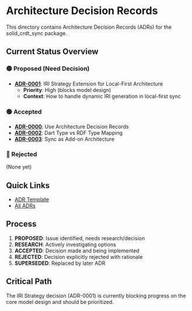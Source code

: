 # Architecture Decision Records

This directory contains Architecture Decision Records (ADRs) for the solid_crdt_sync package.

## Current Status Overview

### 🟡 Proposed (Need Decision)
- **[ADR-0001](0001-iri-strategy-extension.md)**: IRI Strategy Extension for Local-First Architecture
  - **Priority**: High (blocks model design)
  - **Context**: How to handle dynamic IRI generation in local-first sync

### 🟢 Accepted
- **[ADR-0000](0000-use-architecture-decision-records.md)**: Use Architecture Decision Records
- **[ADR-0002](0002-dart-type-vs-rdf-type-mapping.md)**: Dart Type vs RDF Type Mapping
- **[ADR-0003](0003-sync-as-addon-architecture.md)**: Sync as Add-on Architecture

### 🔴 Rejected
(None yet)

## Quick Links
- [ADR Template](template.md)
- [All ADRs]()

## Process
1. **PROPOSED**: Issue identified, needs research/decision
2. **RESEARCH**: Actively investigating options
3. **ACCEPTED**: Decision made and being implemented
4. **REJECTED**: Decision explicitly rejected with rationale
5. **SUPERSEDED**: Replaced by later ADR

## Critical Path
The IRI Strategy decision (ADR-0001) is currently blocking progress on the core model design and should be prioritized.

